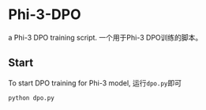# Phi-3-DPO
a Phi-3 DPO training script. 一个用于Phi-3 DPO训练的脚本。
## Start
To start DPO training for Phi-3 model, 运行`dpo.py`即可
```
python dpo.py
```
